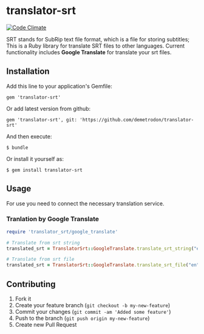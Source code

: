 # translator-srt 

[![Code Climate](https://codeclimate.com/github/mbj/mutant/badges/gpa.svg)](https://codeclimate.com/github/mbj/mutant)

SRT stands for SubRip text file format, which is a file for storing subtitles; This is a Ruby library for translate SRT files to other languages.
Current functionality includes **Google Translate** for translate your srt files.

## Installation

Add this line to your application's Gemfile:

    gem 'translator-srt'

Or add latest version from github:

    gem 'translator-srt', git: 'https://github.com/demetrodon/translator-srt'

And then execute:

    $ bundle

Or install it yourself as:

    $ gem install translator-srt

## Usage

For use you need to connect the necessary translation service.

### Tranlation by Google Translate

```ruby
require 'translator_srt/google_translate'

# Translate from srt string
translated_srt = TranslatorSrt::GoogleTranslate.translate_srt_string("en", "uk", srt_content)

# Translate from srt file
translated_srt = TranslatorSrt::GoogleTranslate.translate_srt_file("en", "uk", "/path/some.srt")

```

## Contributing

1. Fork it
2. Create your feature branch (`git checkout -b my-new-feature`)
3. Commit your changes (`git commit -am 'Added some feature'`)
4. Push to the branch (`git push origin my-new-feature`)
5. Create new Pull Request
